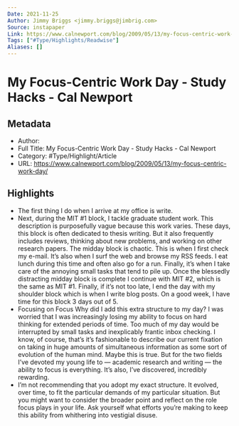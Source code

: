 ```yaml
---
Date: 2021-11-25
Author: Jimmy Briggs <jimmy.briggs@jimbrig.com>
Source: instapaper
Link: https://www.calnewport.com/blog/2009/05/13/my-focus-centric-work-day/
Tags: ["#Type/Highlights/Readwise"]
Aliases: []
---
```

# My Focus-Centric Work Day - Study Hacks - Cal Newport

## Metadata
- Author: 
- Full Title: My Focus-Centric Work Day - Study Hacks - Cal Newport
- Category: #Type/Highlight/Article
- URL: https://www.calnewport.com/blog/2009/05/13/my-focus-centric-work-day/

## Highlights
- The first thing I do when I arrive at my office is write.
- Next, during the MIT #1 block, I tackle graduate student work. This description is purposefully vague because this work varies. These days, this block is often dedicated to thesis writing. But it also frequently includes reviews, thinking about new problems, and working on other research papers.
  The midday block is chaotic. This is when I first check my e-mail. It’s also when I surf the web and browse my RSS feeds. I eat lunch during this time and often also go for a run. Finally, it’s when I take care of the annoying small tasks that tend to pile up.
  Once the blessedly distracting midday block is complete I continue with MIT #2, which is the same as MIT #1.
  Finally, if it’s not too late, I end the day with my shoulder block which is when I write blog posts. On a good week, I have time for this block 3 days out of 5.
- Focusing on Focus
  Why did I add this extra structure to my day? I was worried that I was increasingly losing my ability to focus on hard thinking for extended periods of time. Too much of my day would be interrupted by small tasks and inexplicably frantic inbox checking.
  I know, of course, that’s it’s fashionable to describe our current fixation on taking in huge amounts of simultaneous information as some sort of evolution of the human mind. Maybe this is true. But for the two fields I’ve devoted my young life to — academic research and writing — the ability to focus is everything. It’s also, I’ve discovered, incredibly rewarding.
- I’m not recommending that you adopt my exact structure. It evolved, over time, to fit the particular demands of my particular situation. But you might want to consider the broader point and reflect on the role focus plays in your life. Ask yourself what efforts you’re making to keep this ability from whithering into vestigial disuse.
